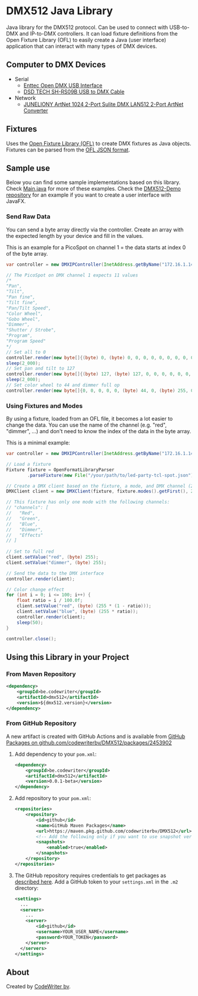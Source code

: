 # DMX512 Java Library

Java library for the DMX512 protocol. Can be used to connect with USB-to-DMX and IP-to-DMX controllers. It can load fixture definitions from the Open Fixture Library (OFL) to easily create a Java (user interface) application that can interact with many types of DMX devices.

## Computer to DMX Devices

* Serial
  * [Enttec Open DMX USB Interface](https://www.thomann.de/be/enttec_open_dmx_usb_interface.htm)
  * [DSD TECH SH-RS09B USB to DMX Cable](https://www.amazon.com.be/gp/product/B07WV6P5W6/)
* Network
  * [JUNELIONY ArtNet 1024 2-Port Sulite DMX LAN512 2-Port ArtNet Converter](https://www.amazon.com.be/dp/B0CYPQ2Z4V)
  
## Fixtures

Uses the [Open Fixture Library (OFL)](https://open-fixture-library.org/) to create DMX fixtures as Java objects. Fixtures can be parsed from the [OFL JSON format](https://github.com/OpenLightingProject/open-fixture-library/blob/master/docs/fixture-format.md).

## Sample use

Below you can find some sample implementations based on this library. Check [Main.java](src/main/java/be/codewriter/dmx512/Main.java) for more of these examples. Check the [DMX512-Demo repository](https://github.com/codewriterbv/DMX512-Demo) for an example if you want to create a user interface with JavaFX.

### Send Raw Data

You can send a byte array directly via the controller. Create an array with the expected length by your device and fill in the values. 

This is an example for a PicoSpot on channel 1 = the data starts at index 0 of the byte array.

```java
var controller = new DMXIPController(InetAddress.getByName("172.16.1.144"));

// The PicoSpot on DMX channel 1 expects 11 values
/*
"Pan",
"Tilt",
"Pan fine",
"Tilt fine",
"Pan/Tilt Speed",
"Color Wheel",
"Gobo Wheel",
"Dimmer",
"Shutter / Strobe",
"Program",
"Program Speed"
*/
// Set all to 0
controller.render(new byte[]{(byte) 0, (byte) 0, 0, 0, 0, 0, 0, 0, 0, 0, 0});
sleep(2_000);
// Set pan and tilt to 127
controller.render(new byte[]{(byte) 127, (byte) 127, 0, 0, 0, 0, 0, 0, 0, 0, 0});
sleep(2_000);
// Set color wheel to 44 and dimmer full op
controller.render(new byte[]{0, 0, 0, 0, 0, (byte) 44, 0, (byte) 255, 0, 0, 0});
```

### Using Fixtures and Modes

By using a fixture, loaded from an OFL file, it becomes a lot easier to change the data. You can use the name of the channel (e.g. "red", "dimmer", ...) and don't need to know the index of the data in the byte array.

This is a minimal example:

```java
var controller = new DMXIPController(InetAddress.getByName("172.16.1.144"));

// Load a fixture
Fixture fixture = OpenFormatLibraryParser
        .parseFixture(new File("/your/path/to/led-party-tcl-spot.json"));

// Create a DMX client based on the fixture, a mode, and DMX channel (23 in this example)
DMXClient client = new DMXClient(fixture, fixture.modes().getFirst(), 23);

// This fixture has only one mode with the following channels:
// "channels": [
//   "Red",
//   "Green",
//   "Blue",
//   "Dimmer",
//   "Effects"
// ]
              
// Set to full red
client.setValue("red", (byte) 255);
client.setValue("dimmer", (byte) 255);

// Send the data to the DMX interface
controller.render(client);

// Color change effect
for (int i = 0; i <= 100; i++) {
    float ratio = i / 100.0f;
    client.setValue("red", (byte) (255 * (1 - ratio)));
    client.setValue("blue", (byte) (255 * ratio));
    controller.render(client);
    sleep(50);
}

controller.close();
```

## Using this Library in your Project

### From Maven Repository

```xml
<dependency>
    <groupId>be.codewriter</groupId>
    <artifactId>dmx512</artifactId>
    <version>${dmx512.version}</version>
</dependency>
```

### From GitHub Repository

A new artifact is created with GitHub Actions and is available from [GitHub Packages on github.com/codewriterbv/DMX512/packages/2453902](https://github.com/codewriterbv/DMX512/packages/2453902)

1. Add dependency to your `pom.xml`:
    ```xml
    <dependency>
        <groupId>be.codewriter</groupId>
        <artifactId>dmx512</artifactId>
        <version>0.0.1-beta</version>
    </dependency>
    ```
2. Add repository to your `pom.xml`:
    ```xml
    <repositories>
        <repository>
            <id>github</id>
            <name>GitHub Maven Packages</name>
            <url>https://maven.pkg.github.com/codewriterbv/DMX512</url>
            <!-- Add the following only if you want to use snapshot versions -->
            <snapshots>
                <enabled>true</enabled>
            </snapshots>
        </repository>
    </repositories>
    ```
3. The GitHub repository requires credentials to get packages as [described here](https://docs.github.com/en/packages/working-with-a-github-packages-registry/working-with-the-apache-maven-registry#authenticating-to-github-packages). Add a GitHub token to your `settings.xml` in the `.m2` directory:
    ```xml
    <settings>
      ...
      <servers>
        ...
        <server>
            <id>github</id>
            <username>YOUR_USER_NAME</username>
            <password>YOUR_TOKEN</password>
        </server>
      </servers>
    </settings>
    ```

## About

Created by [CodeWriter bv](https://codewriter.be/).
